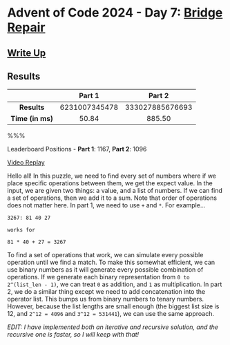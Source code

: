 # Advent of Code 2024 - Day 7: [Bridge Repair](https://adventofcode.com/2024/day/7)

## [Write Up](https://codingap.github.io/advent-of-code/writeups/2024/day07)

## Results

|                  | **Part 1** | **Part 2** |
| :--------------: | :--------: | :--------: |
|   **Results**    | 6231007345478 | 333027885676693 |
| **Time (in ms)** | 50.84 | 885.50 |

%%%

Leaderboard Positions - **Part 1**: 1167, **Part 2**: 1096

[Video Replay](https://youtu.be/Oi8Dk8mbibM)

Hello all! In this puzzle, we need to find every set of numbers where if we place specific operations between them, we get the expect value. In the input, we are given two things: a value, and a list of numbers. If we can find a set of operations, then we add it to a sum. Note that order of operations does not matter here. In part 1, we need to use `+` and `*`. For example...

```
3267: 81 40 27

works for

81 * 40 + 27 = 3267
```

To find a set of operations that work, we can simulate every possible operation until we find a match. To make this somewhat efficient, we can use binary numbers as it will generate every possible combination of operations. If we generate each binary representation from `0 to 2^(list_len - 1)`, we can treat `0` as addition, and `1` as multiplication. In part 2, we do a similar thing except we need to add concatenation into the operator list. This bumps us from binary numbers to tenary numbers. However, because the list lengths are small enough (the biggest list size is 12, and `2^12 = 4096` and `3^12 = 531441`), we can use the same approach.

*EDIT: I have implemented both an iterative and recursive solution, and the recursive one is faster, so I will keep with that!*